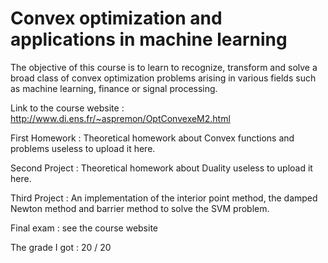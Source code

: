 # Convex optimization and applications in machine learning

The objective of this course is to learn to recognize, transform and solve a broad class of convex optimization problems arising in various fields such as machine learning, finance or signal processing.

Link to the course website : http://www.di.ens.fr/~aspremon/OptConvexeM2.html

First Homework : Theoretical homework about Convex functions and problems useless to upload it here.

Second Project : Theoretical homework about Duality useless to upload it here.

Third Project :  An implementation of the interior point method, the damped Newton method and barrier method to solve the SVM problem.

Final exam : see the course website

The grade I got : 20 / 20
